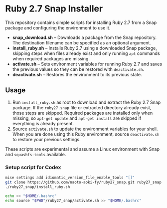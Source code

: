 # Ruby 2.7 Snap Installer

This repository contains simple scripts for installing Ruby 2.7 from a Snap package and configuring the environment to use it.

- **snap_download.sh** – Downloads a package from the Snap repository. The
  destination filename can be specified as an optional argument.
- **install_ruby.sh** – Installs Ruby 2.7 using a downloaded Snap package,
  skipping steps when files already exist and only running `apt` commands when
  required packages are missing.
- **activate.sh** – Sets environment variables for running Ruby 2.7 and saves
  the previous values so they can be restored with `deactivate.sh`.
- **deactivate.sh** – Restores the environment to its previous state.

## Usage

1. Run `install_ruby.sh` as root to download and extract the Ruby 2.7 Snap package. If the
   `ruby27.snap` file or extracted directory already exist, those steps are skipped.
   Required packages are installed only when missing, so `apt-get update` and
   `apt-get install` are skipped if everything is already present.
2. Source `activate.sh` to update the environment variables for your shell.
   When you are done using this Ruby environment, source `deactivate.sh` to
   restore your previous settings.

These scripts are experimental and assume a Linux environment with Snap and `squashfs-tools` available.

### Setup script for Codex

```bash
mise settings add idiomatic_version_file_enable_tools "[]"
git clone https://github.com/naoto-aoki-fy/ruby27_snap.git ruby27_snap
./ruby27_snap/install_ruby.sh

echo >> "$HOME/.bashrc"
echo source "$PWD"/ruby27_snap/activate.sh >> "$HOME/.bashrc"
```
